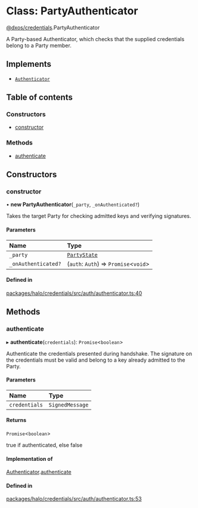 # Class: PartyAuthenticator

[@dxos/credentials](../modules/dxos_credentials.md).PartyAuthenticator

A Party-based Authenticator, which checks that the supplied credentials belong to a Party member.

## Implements

- [`Authenticator`](../interfaces/dxos_credentials.Authenticator.md)

## Table of contents

### Constructors

- [constructor](dxos_credentials.PartyAuthenticator.md#constructor)

### Methods

- [authenticate](dxos_credentials.PartyAuthenticator.md#authenticate)

## Constructors

### constructor

• **new PartyAuthenticator**(`_party`, `_onAuthenticated?`)

Takes the target Party for checking admitted keys and verifying signatures.

#### Parameters

| Name | Type |
| :------ | :------ |
| `_party` | [`PartyState`](dxos_credentials.PartyState.md) |
| `_onAuthenticated?` | (`auth`: `Auth`) => `Promise`<`void`\> |

#### Defined in

[packages/halo/credentials/src/auth/authenticator.ts:40](https://github.com/dxos/dxos/blob/32ae9b579/packages/halo/credentials/src/auth/authenticator.ts#L40)

## Methods

### authenticate

▸ **authenticate**(`credentials`): `Promise`<`boolean`\>

Authenticate the credentials presented during handshake. The signature on the credentials must be valid and belong
to a key already admitted to the Party.

#### Parameters

| Name | Type |
| :------ | :------ |
| `credentials` | `SignedMessage` |

#### Returns

`Promise`<`boolean`\>

true if authenticated, else false

#### Implementation of

[Authenticator](../interfaces/dxos_credentials.Authenticator.md).[authenticate](../interfaces/dxos_credentials.Authenticator.md#authenticate)

#### Defined in

[packages/halo/credentials/src/auth/authenticator.ts:53](https://github.com/dxos/dxos/blob/32ae9b579/packages/halo/credentials/src/auth/authenticator.ts#L53)
